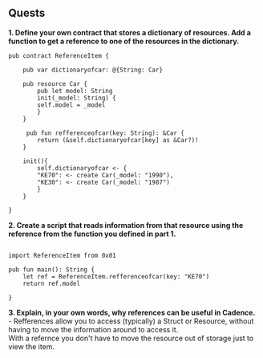 ## Quests

**1. Define your own contract that stores a dictionary of resources. Add a function to get a reference to one of the resources in the dictionary.** 
<br>
``` Cadence
pub contract ReferenceItem {

    pub var dictionaryofcar: @{String: Car}

    pub resource Car {
        pub let model: String
        init(_model: String) { 
        self.model = _model
        }
    }

     pub fun refferenceofcar(key: String): &Car {
        return (&self.dictionaryofcar[key] as &Car?)!
    }
    
    init(){
        self.dictionaryofcar <- {
        "KE70": <- create Car(_model: "1990"),
        "KE30": <- create Car(_model: "1987")
        }
    }

}

```


**2. Create a script that reads information from that resource using the reference from the function you defined in part 1.**
<br>
``` Cadence

import ReferenceItem from 0x01

pub fun main(): String {
    let ref = ReferenceItem.refferenceofcar(key: "KE70")
    return ref.model

}
```

**3. Explain, in your own words, why references can be useful in Cadence.**
<br> - Refferences allow you to access (typically) a Struct or Resource, without having to move the information around to access it.
<br> With a refernce you don't have to move the resource out of storage just to view the item.

